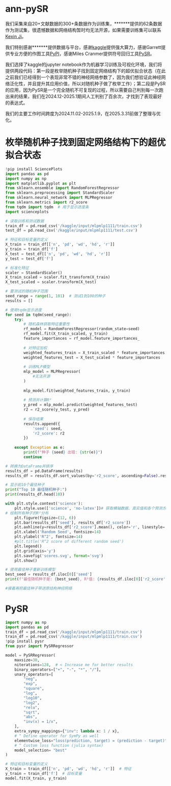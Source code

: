 # ann-pySR

我们采集来自20+文献数据的300+条数据作为训练集，*******提供的62条数据作为测试集，很遗憾数据和网络结构暂时均无法开源，如果需要训练集可以联系[Kexin Ji](zoeinessakl@163.com)。

我们特别感谢*******提供数据与平台，感谢[kaggle](https://www.kaggle.com/)提供强大算力，感谢Garrett提供专业方便的作图工具[PyPI](https://github.com/garrettj403/SciencePlots)，感谢Miles Cranmer提供符号回归工具[PySR](https://github.com/MilesCranmer/PySR)。 

我们选择了kaggle的jupyter notebook作为机器学习训练及可视化环境，我们将提供两段代码：第一段是枚举随机种子找到固定网络结构下的超优拟合状态（在此之前我们已经得到一个表现非常不错的神经网络参数了，因为我们想验证此神经网络泛化性，并且提升其应用价值，所以对随机种子做了枚举工作）；第二段是PySR的应用，因为PySR是一个完全随机不可复现的过程，所以需要自己判别每一次跑出来的结果，我们在2024.12-2025.1期间人工判别了百余次，才找到了表现最好的表达式。

我们的主要工作时间跨度为2024.11.02-2025.1.9，在2025.3.31前做了整理与优化。

# 枚举随机种子找到固定网络结构下的超优拟合状态

```python
!pip install SciencePlots
import pandas as pd
import numpy as np
import matplotlib.pyplot as plt
from sklearn.ensemble import RandomForestRegressor
from sklearn.preprocessing import StandardScaler
from sklearn.neural_network import MLPRegressor
from sklearn.metrics import r2_score
from tqdm import tqdm  # 用于显示进度条
import scienceplots

# 读取训练和测试数据
train_df = pd.read_csv('/kaggle/input/mlpmlp1111/train.csv')
test_df = pd.read_csv('/kaggle/input/mlpmlp1111/test.csv')

# 特征和目标变量的定义
X_train = train_df[['n', 'pd', 'wd', 'hd', 'r']]
y_train = train_df['f']
X_test = test_df[['n', 'pd', 'wd', 'hd', 'r']]
y_test = test_df['f']

# 标准化特征
scaler = StandardScaler()
X_train_scaled = scaler.fit_transform(X_train)
X_test_scaled = scaler.transform(X_test)

# 要测试的随机种子范围
seed_range = range(1, 101)  # 测试1到100的种子
results = []

# 使用tqdm显示进度
for seed in tqdm(seed_range):
    try:
        # 随机森林获取特征重要性
        rf_model = RandomForestRegressor(random_state=seed)
        rf_model.fit(X_train_scaled, y_train)
        feature_importances = rf_model.feature_importances_
        
        # 对特征加权
        weighted_features_train = X_train_scaled * feature_importances
        weighted_features_test = X_test_scaled * feature_importances
        
        # 训练MLP模型
        mlp_model = MLPRegressor(
            #无法开源
        )
        
        mlp_model.fit(weighted_features_train, y_train)
        
        # 预测并计算R²
        y_pred = mlp_model.predict(weighted_features_test)
        r2 = r2_score(y_test, y_pred)
        
        # 保存结果
        results.append({
            'seed': seed,
            'r2_score': r2
        })
        
    except Exception as e:
        print(f"种子 {seed} 出错: {str(e)}")
        continue

# 转换为DataFrame并排序
results_df = pd.DataFrame(results)
results_df = results_df.sort_values(by='r2_score', ascending=False).reset_index(drop=True)

# 显示前10个最佳种子
print("Top 10 最佳随机种子:")
print(results_df.head(10))

with plt.style.context('science'):
    plt.style.use(['science', 'no-latex'])# 获取横轴数据、真实值和各个预测方法的值
# 绘制所有种子的R²分布
    plt.figure(figsize=(12, 6))
    plt.bar(results_df['seed'], results_df['r2_score'])
    plt.axhline(y=results_df['r2_score'].mean(), color='r', linestyle='--', label=f'Average R^2: {results_df["r2_score"].mean():.4f}')
    plt.xlabel('Random Seed', fontsize=14)
    plt.ylabel('R^2', fontsize=14)
    #plt.title('R^2 score of different random seed')
    plt.legend()
    plt.grid(axis='y')
    plt.savefig('scores.svg', format='svg')
    plt.show()

# 使用最佳种子重新训练模型
best_seed = results_df.iloc[0]['seed']
print(f"最佳随机种子是: {best_seed}, R²值: {results_df.iloc[0]['r2_score']:.6f}")

#接着再把最佳种子带进原结构神经网络
```

# PySR

```python
import numpy as np 
import pandas as pd 
train_df = pd.read_csv('/kaggle/input/mlpmlp1111/train.csv')
train_df = pd.read_csv('/kaggle/input/mlpmlp1111/train.csv')
!pip install pysr
from pysr import PySRRegressor

model = PySRRegressor(
    maxsize=30,
    niterations=128,  # < Increase me for better results
    binary_operators=["+", "-", "*", "/"],
    unary_operators=[
        "neg",
        "exp",
        "square",
        "log",
        "log10",
        "log2",	
        "relu",
        "sqrt",
        "abs",
        "inv(x) = 1/x",
    ],
    extra_sympy_mappings={"inv": lambda x: 1 / x},
    # ^ Define operator for SymPy as well
    elementwise_loss="loss(prediction, target) = (prediction - target)^2",
    # ^ Custom loss function (julia syntax)
    model_selection= "best"
)

# 特征和目标变量的定义
X_train = train_df[['n', 'pd', 'wd', 'hd', 'r']]  # 特征
y_train = train_df['f']  # 目标变量
model.fit(X_train, y_train)
```
